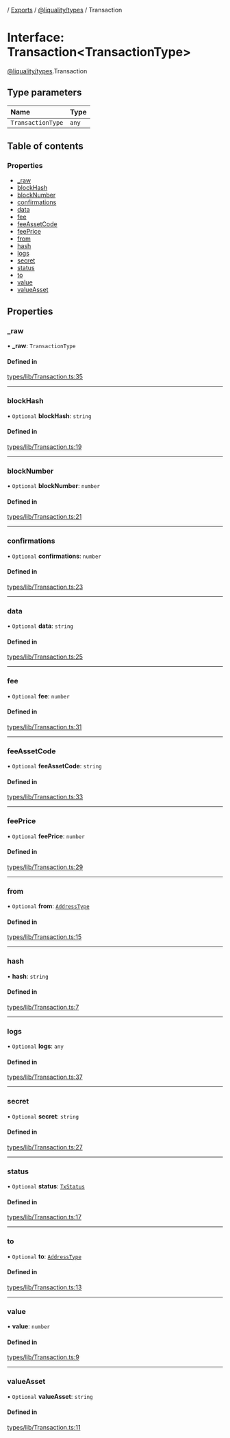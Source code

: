 [](../README.md) / [Exports](../modules.md) / [@liquality/types](../modules/liquality_types.md) / Transaction

# Interface: Transaction<TransactionType\>

[@liquality/types](../modules/liquality_types.md).Transaction

## Type parameters

| Name | Type |
| :------ | :------ |
| `TransactionType` | `any` |

## Table of contents

### Properties

- [\_raw](liquality_types.Transaction.md#_raw)
- [blockHash](liquality_types.Transaction.md#blockhash)
- [blockNumber](liquality_types.Transaction.md#blocknumber)
- [confirmations](liquality_types.Transaction.md#confirmations)
- [data](liquality_types.Transaction.md#data)
- [fee](liquality_types.Transaction.md#fee)
- [feeAssetCode](liquality_types.Transaction.md#feeassetcode)
- [feePrice](liquality_types.Transaction.md#feeprice)
- [from](liquality_types.Transaction.md#from)
- [hash](liquality_types.Transaction.md#hash)
- [logs](liquality_types.Transaction.md#logs)
- [secret](liquality_types.Transaction.md#secret)
- [status](liquality_types.Transaction.md#status)
- [to](liquality_types.Transaction.md#to)
- [value](liquality_types.Transaction.md#value)
- [valueAsset](liquality_types.Transaction.md#valueasset)

## Properties

### \_raw

• **\_raw**: `TransactionType`

#### Defined in

[types/lib/Transaction.ts:35](https://github.com/liquality/chainabstractionlayer/blob/c190aa67/packages/types/lib/Transaction.ts#L35)

___

### blockHash

• `Optional` **blockHash**: `string`

#### Defined in

[types/lib/Transaction.ts:19](https://github.com/liquality/chainabstractionlayer/blob/c190aa67/packages/types/lib/Transaction.ts#L19)

___

### blockNumber

• `Optional` **blockNumber**: `number`

#### Defined in

[types/lib/Transaction.ts:21](https://github.com/liquality/chainabstractionlayer/blob/c190aa67/packages/types/lib/Transaction.ts#L21)

___

### confirmations

• `Optional` **confirmations**: `number`

#### Defined in

[types/lib/Transaction.ts:23](https://github.com/liquality/chainabstractionlayer/blob/c190aa67/packages/types/lib/Transaction.ts#L23)

___

### data

• `Optional` **data**: `string`

#### Defined in

[types/lib/Transaction.ts:25](https://github.com/liquality/chainabstractionlayer/blob/c190aa67/packages/types/lib/Transaction.ts#L25)

___

### fee

• `Optional` **fee**: `number`

#### Defined in

[types/lib/Transaction.ts:31](https://github.com/liquality/chainabstractionlayer/blob/c190aa67/packages/types/lib/Transaction.ts#L31)

___

### feeAssetCode

• `Optional` **feeAssetCode**: `string`

#### Defined in

[types/lib/Transaction.ts:33](https://github.com/liquality/chainabstractionlayer/blob/c190aa67/packages/types/lib/Transaction.ts#L33)

___

### feePrice

• `Optional` **feePrice**: `number`

#### Defined in

[types/lib/Transaction.ts:29](https://github.com/liquality/chainabstractionlayer/blob/c190aa67/packages/types/lib/Transaction.ts#L29)

___

### from

• `Optional` **from**: [`AddressType`](../modules/liquality_types.md#addresstype)

#### Defined in

[types/lib/Transaction.ts:15](https://github.com/liquality/chainabstractionlayer/blob/c190aa67/packages/types/lib/Transaction.ts#L15)

___

### hash

• **hash**: `string`

#### Defined in

[types/lib/Transaction.ts:7](https://github.com/liquality/chainabstractionlayer/blob/c190aa67/packages/types/lib/Transaction.ts#L7)

___

### logs

• `Optional` **logs**: `any`

#### Defined in

[types/lib/Transaction.ts:37](https://github.com/liquality/chainabstractionlayer/blob/c190aa67/packages/types/lib/Transaction.ts#L37)

___

### secret

• `Optional` **secret**: `string`

#### Defined in

[types/lib/Transaction.ts:27](https://github.com/liquality/chainabstractionlayer/blob/c190aa67/packages/types/lib/Transaction.ts#L27)

___

### status

• `Optional` **status**: [`TxStatus`](../enums/liquality_types.TxStatus.md)

#### Defined in

[types/lib/Transaction.ts:17](https://github.com/liquality/chainabstractionlayer/blob/c190aa67/packages/types/lib/Transaction.ts#L17)

___

### to

• `Optional` **to**: [`AddressType`](../modules/liquality_types.md#addresstype)

#### Defined in

[types/lib/Transaction.ts:13](https://github.com/liquality/chainabstractionlayer/blob/c190aa67/packages/types/lib/Transaction.ts#L13)

___

### value

• **value**: `number`

#### Defined in

[types/lib/Transaction.ts:9](https://github.com/liquality/chainabstractionlayer/blob/c190aa67/packages/types/lib/Transaction.ts#L9)

___

### valueAsset

• `Optional` **valueAsset**: `string`

#### Defined in

[types/lib/Transaction.ts:11](https://github.com/liquality/chainabstractionlayer/blob/c190aa67/packages/types/lib/Transaction.ts#L11)
